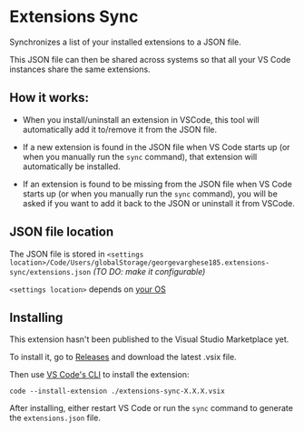 # Extensions Sync

Synchronizes a list of your installed extensions to a JSON file.

This JSON file can then be shared across systems so that all your VS Code instances share the same extensions.

## How it works:

* When you install/uninstall an extension in VSCode, this tool will automatically add it to/remove it from the JSON file.

* If a new extension is found in the JSON file when VS Code starts up (or when you manually run the `sync` command), that extension will automatically be installed.

* If an extension is found to be missing from the JSON file when VS Code starts up (or when you manually run the `sync` command), you will be asked if you want to add it back to the JSON or uninstall it from VSCode.

## JSON file location

The JSON file is stored in `<settings location>/Code/Users/globalStorage/georgevarghese185.extensions-sync/extensions.json` _(TO DO: make it configurable)_

`<settings location>` depends on [your OS](https://code.visualstudio.com/docs/getstarted/settings#_settings-file-locations)

## Installing

This extension hasn't been published to the Visual Studio Marketplace yet.

To install it, go to [Releases](https://github.com/georgevarghese185/vscode-extensions-sync/releases) and download the latest .vsix file.

Then use [VS Code's CLI](https://code.visualstudio.com/docs/editor/command-line) to install the extension:

```
code --install-extension ./extensions-sync-X.X.X.vsix
```

After installing, either restart VS Code or run the `sync` command to generate the `extensions.json` file.